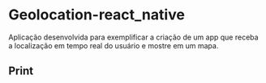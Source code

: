 # Geolocation-react_native
Aplicação desenvolvida para exemplificar a criação de um app que receba a localização em tempo real do usuário e mostre em um mapa.

## Print


